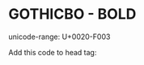 # GOTHICBO - BOLD
unicode-range: U+0020-F003

Add this code to head tag:

<!DOCTYPE html>
<html>
    <br>  
    <head>
        <style>

            @import url('https://raw.githubusercontent.com/gaa23/gaa23/main/scl/fonts/centuryGothicFont/GOTHICB0/Century%20Gothic.css');


            body {
                font-family: 'Century Gothic';
            }

</style>
</head>
